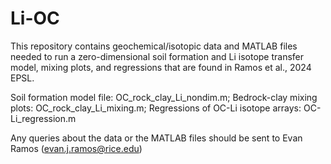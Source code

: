 # Li-OC

This repository contains geochemical/isotopic data and MATLAB files needed to run a zero-dimensional soil formation and Li isotope transfer model, mixing plots, and regressions that are found in Ramos et al., 2024 EPSL.

Soil formation model file: OC_rock_clay_Li_nondim.m; Bedrock-clay mixing plots: OC_rock_clay_Li_mixing.m; Regressions of OC-Li isotope arrays: OC-Li_regression.m

Any queries about the data or the MATLAB files should be sent to Evan Ramos (evan.j.ramos@rice.edu)
